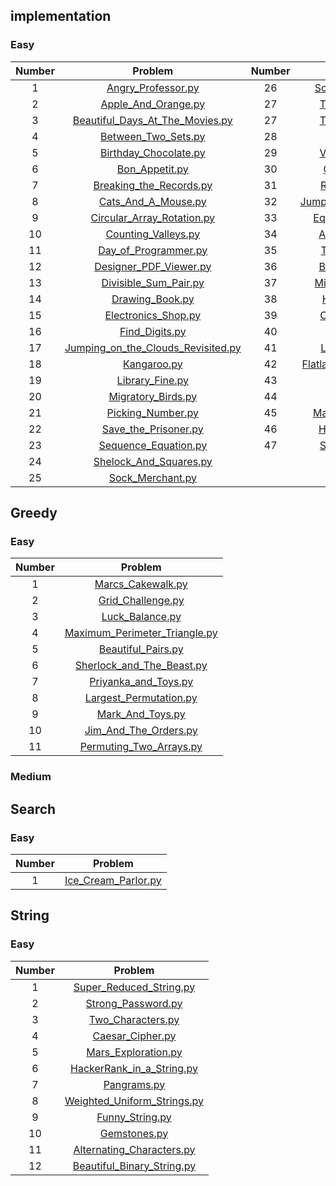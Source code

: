 ## implementation


### Easy
Number | Problem | Number | Problem
:---: | :---: | :---: | :---:
1|[Angry_Professor.py](implementation/Angry_Professor.py)| 26|[Sock_Merchant_v2.py](implementation/Sock_Merchant_v2.py)
2|[Apple_And_Orange.py](implementation/Apple_And_Orange.py)| 27|[The_Hudle_Race.py](implementation/The_Hudle_Race.py)
3|[Beautiful_Days_At_The_Movies.py](implementation/Beautiful_Days_At_The_Movies.py)|27|[The_Hudle_Race.py](implementation/The_Hudle_Race.py)
4|[Between_Two_Sets.py](implementation/Between_Two_Sets.py)|28|[Utopian_Tree.py](implementation/Utopian_Tree.py)
5|[Birthday_Chocolate.py](implementation/Birthday_Chocolate.py)|29|[Viral_Advertising.py](implementation/Viral_Advertising.py)
6|[Bon_Appetit.py](implementation/Bon_Appetit.py)|30|[Cut_The_Sticks.py](implementation/Cut_the_Sticks.py)
7|[Breaking_the_Records.py](implementation/Breaking_the_Records.py)|31|[Repeated_String.py](implementation/Repeated_String.py)
8|[Cats_And_A_Mouse.py](implementation/Cats_And_A_Mouse.py)|32|[Jumping_On_The_Clouds.py](implementation/Jumping_On_The_Clouds.py)
9|[Circular_Array_Rotation.py](implementation/Circular_Array_Rotation.py) |33|[Equalize_The_Array.py](implementation/Equalize_The_Array.py)
10|[Counting_Valleys.py](implementation/Counting_Valleys.py)|34|[ACM_ICPC_Team.py](implementation/ACM_ICPC_Team.py)
11|[Day_of_Programmer.py](implementation/Day_of_Programmer.py)|35|[Taum_and_Bday.py](implementation/Taum_and_Bday.py)
12|[Designer_PDF_Viewer.py](implementation/Designer_PDF_Viewer.py)	|36|[Beautiful_Triplets.py](implementation/Beautiful_Triplets.py)
13|[Divisible_Sum_Pair.py](implementation/Divisible_Sum_Pair.py)|37|[Minimum_Distance.py](implementation/Minimum_Distance.py)
14|[Drawing_Book.py](implementation/Drawing_Book.py)|38|[Halloween_Sale.py](implementation/Halloween_Sale.py)
15|[Electronics_Shop.py](implementation/Electronics_Shop.py)|39|[Chocolate_Feast.py](implementation/Chocolate_Feast.py)
16|[Find_Digits.py](implementation/Find_Digits.py)|40|[Service_Lane.py](implementation/Service_Lane.py)
17|[Jumping_on_the_Clouds_Revisited.py](implementation/Jumping_on_the_Clouds_Revisited.py)|41|[Lisas_Workbook.py](implementation/Lisas_Workbook.py)
18|[Kangaroo.py](implementation/Kangaroo.py)|42|[Flatland_Space_Statoins.py](implementation/Flatland_Space_Statoins.py)
19|[Library_Fine.py](implementation/Library_Fine.py)|43|[Fair_Rations.py](implementation/Fair_Rations.py)
20|[Migratory_Birds.py](implementation/Migratory_Birds.py)|44|[Cavity_Map.py](implementation/Cavity_map.py)
21|[Picking_Number.py](implementation/Picking_Number.py)|45|[Manasa_And_Stone.py](implementation/Manasa_And_Stone.py)
22|[Save_the_Prisoner.py](implementation/Save_the_Prisoner.py)|46|[Happy_Ladybugs.py](implementation/Happy_Ladybugs.py)
23|[Sequence_Equation.py](implementation/Sequence_Equation.py)|47|[Strange_Counter.py](implementation/Strange_Counter.py)
24|[Shelock_And_Squares.py](implementation/Shelock_And_Squares.py)
25|[Sock_Merchant.py](implementation/Sock_Merchant.py)




## Greedy

### Easy
Number | Problem 
:---: | :---:
1|[Marcs_Cakewalk.py](Greedy/Marcs_Cakewalk.py)
2|[Grid_Challenge.py](Greedy/Grid_Challenge.py)
3|[Luck_Balance.py](Greedy/Luck_Balance.py)
4|[Maximum_Perimeter_Triangle.py](Greedy/Maximum_Perimeter_Triangle.py)
5|[Beautiful_Pairs.py](Greedy/Beautiful_Pairs.py)
6|[Sherlock_and_The_Beast.py](Greedy/Sherlock_and_The_Beast.py)
7|[Priyanka_and_Toys.py](Greedy/Priyanka_and_Toys.py)
8|[Largest_Permutation.py](Greedy/Largest_Permutation.py)
9|[Mark_And_Toys.py](Greedy/Mark_And_Toys.py)
10|[Jim_And_The_Orders.py](Greedy/Jim_And_The_Orders.py)
11|[Permuting_Two_Arrays.py](Greedy/Permuting_Two_Arrays.py)

### Medium

## Search

### Easy 

Number | Problem 
:---: | :---:
1|[Ice_Cream_Parlor.py](Search/Ice_Cream_Parlor.py)


## String 


### Easy
Number | Problem 
:---: | :---:
1|[Super_Reduced_String.py](String/Super_Reduced_String.py)
2|[Strong_Password.py](String/Strong_Password.py)
3|[Two_Characters.py](String/Two_Characters.py)
4|[Caesar_Cipher.py](String/Caesar_Cipher.py)
5|[Mars_Exploration.py](String/Mars_Exploration.py)
6|[HackerRank_in_a_String.py](String/HackerRank_in_a_String.py)
7|[Pangrams.py](String/Pangrams.py)
8|[Weighted_Uniform_Strings.py](String/Weighted_Uniform_Strings.py)
9|[Funny_String.py](String/Funny_String.py)
10|[Gemstones.py](String/Gemstones.py)
11|[Alternating_Characters.py](String/Alternating_Characters.py)
12|[Beautiful_Binary_String.py](String/Beautiful_Binary_String.py)